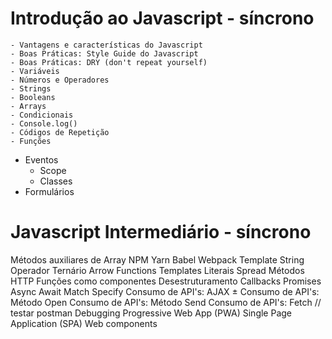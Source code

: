  # Introdução ao Javascript - síncrono
    - Vantagens e características do Javascript 
    - Boas Práticas: Style Guide do Javascript 
    - Boas Práticas: DRY (don't repeat yourself) 
    - Variáveis
    - Números e Operadores 
    - Strings 
    - Booleans 
    - Arrays 
    - Condicionais 
    - Console.log() 
    - Códigos de Repetição 
    - Funções 
 - Eventos 
    - Scope 
    - Classes 
- Formulários 
                            
 # Javascript Intermediário - síncrono

Métodos auxiliares de Array 
NPM 
Yarn 
Babel 
Webpack 
      Template String 
      Operador Ternário 
      Arrow Functions 
      Templates Literais 
      Spread 
Métodos HTTP 
      Funções como componentes 
      Desestruturamento 
Callbacks 
Promises 
Async Await 
Match
Specify 
Consumo de API's: AJAX ±
Consumo de API's: Método Open 
Consumo de API's: Método Send 
Consumo de API's: Fetch // testar postman
Debugging 
Progressive Web App (PWA) 
Single Page Application (SPA) 
Web components 
